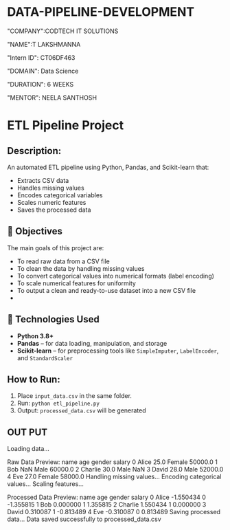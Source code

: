 # DATA-PIPELINE-DEVELOPMENT

"COMPANY":CODTECH IT SOLUTIONS

"NAME":T LAKSHMANNA

"Intern ID": CT06DF463

"DOMAIN": Data Science

"DURATION": 6 WEEKS

"MENTOR": NEELA SANTHOSH

# ETL Pipeline Project

## Description:
An automated ETL pipeline using Python, Pandas, and Scikit-learn that:
- Extracts CSV data
- Handles missing values
- Encodes categorical variables
- Scales numeric features
- Saves the processed data

## 🎯 Objectives

The main goals of this project are:

- To read raw data from a CSV file
- To clean the data by handling missing values
- To convert categorical values into numerical formats (label encoding)
- To scale numerical features for uniformity
- To output a clean and ready-to-use dataset into a new CSV file
- 
## 🧰 Technologies Used

- **Python 3.8+**
- **Pandas** – for data loading, manipulation, and storage
- **Scikit-learn** – for preprocessing tools like `SimpleImputer`, `LabelEncoder`, and `StandardScaler`

## How to Run:
1. Place `input_data.csv` in the same folder.
2. Run: `python etl_pipeline.py`
3. Output: `processed_data.csv` will be generated
   
## OUT PUT
Loading data...

Raw Data Preview:
       name   age  gender   salary
0    Alice  25.0  Female  50000.0
1      Bob   NaN    Male  60000.0
2  Charlie  30.0    Male      NaN
3    David  28.0    Male  52000.0
4      Eve  27.0  Female  58000.0
Handling missing values...
Encoding categorical values...
Scaling features...

Processed Data Preview:
       name       age  gender    salary
0    Alice -1.550434       0 -1.355815
1      Bob  0.000000       1  1.355815
2  Charlie  1.550434       1  0.000000
3    David  0.310087       1 -0.813489
4      Eve -0.310087       0  0.813489
Saving processed data...
Data saved successfully to processed_data.csv
